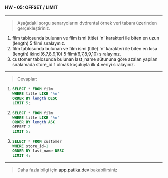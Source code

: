 #### HW - 05: OFFSET / LIMIT

---

> Aşağıdaki sorgu senaryolarını dvdrental örnek veri tabanı üzerinden gerçekleştiriniz.

1. film tablosunda bulunan ve film ismi (title) 'n' karakteri ile biten en uzun (length) 5 filmi sıralayınız.
2. film tablosunda bulunan ve film ismi (title) 'n' karakteri ile biten en kısa (length) ikinci(6,7,8,9,10) 5 filmi(6,7,8,9,10) sıralayınız.
3. customer tablosunda bulunan last_name sütununa göre azalan yapılan sıralamada store_id 1 olmak koşuluyla ilk 4 veriyi sıralayınız.

---

> Cevaplar:

1. ```sql
   SELECT * FROM film
   WHERE title LIKE '%n'
   ORDER BY length DESC
   LIMIT 5;
   ```
2. ```sql
   SELECT * FROM film
   WHERE title LIKE '%n'
   ORDER BY length ASC 
   OFFSET 2
   LIMIT 5;
   ```
3. ```sql
   SELECT * FROM customer
   WHERE store_id=1
   ORDER BY last_name DESC
   LIMIT 4;
   ```

---

> Daha fazla bilgi için [app.patika.dev](https://app.patika.dev/courses/sql/Odev4) bakabilirsiniz